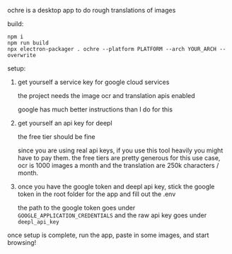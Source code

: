ochre is a desktop app to do rough translations of images

build:

```
npm i
npm run build
npx electron-packager . ochre --platform PLATFORM --arch YOUR_ARCH --overwrite
```

setup:
1. get yourself a service key for google cloud services

    the project needs the image ocr and translation apis enabled

    google has much better instructions than I do for this

2. get yourself an api key for deepl

    the free tier should be fine

    since you are using real api keys, if you use this tool heavily you might have to pay them. the free tiers are pretty generous for this use case, ocr is 1000 images a month and the translation are 250k characters / month.

3. once you have the google token and deepl api key, stick the google token in the root folder for the app and fill out the .env
    
    the path to the google token goes under `GOOGLE_APPLICATION_CREDENTIALS`
    and the raw api key goes under `deepl_api_key`

once setup is complete, run the app, paste in some images, and start browsing!